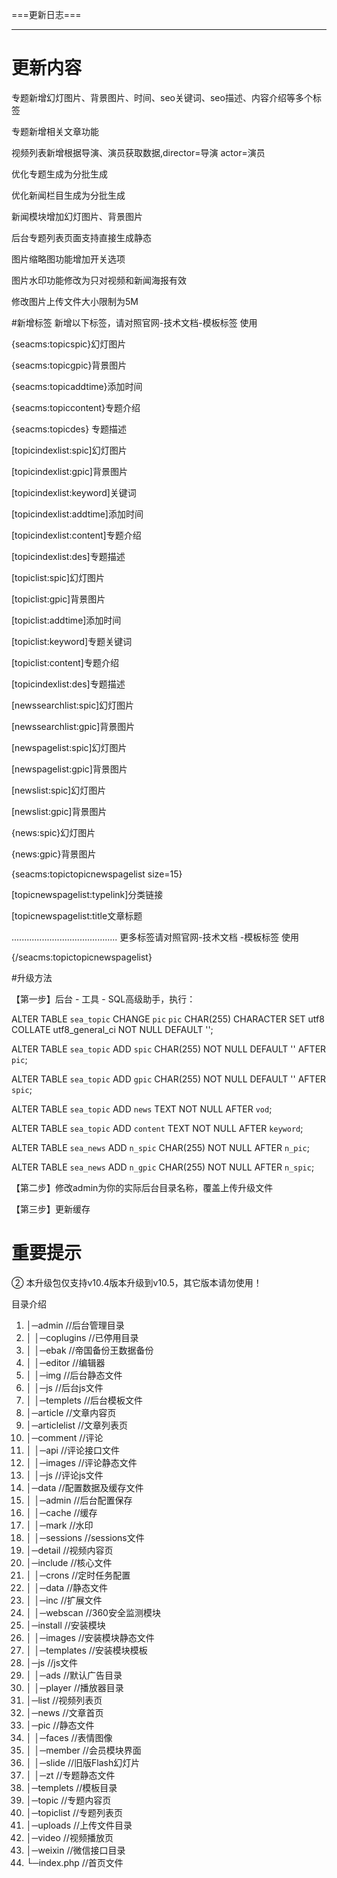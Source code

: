 ===更新日志===

------------------------------------- 

# 更新内容
专题新增幻灯图片、背景图片、时间、seo关键词、seo描述、内容介绍等多个标签

专题新增相关文章功能

视频列表新增根据导演、演员获取数据,director=导演 actor=演员

优化专题生成为分批生成

优化新闻栏目生成为分批生成

新闻模块增加幻灯图片、背景图片

后台专题列表页面支持直接生成静态

图片缩略图功能增加开关选项

图片水印功能修改为只对视频和新闻海报有效

修改图片上传文件大小限制为5M


#新增标签
新增以下标签，请对照官网-技术文档-模板标签 使用

{seacms:topicspic}幻灯图片

{seacms:topicgpic}背景图片

{seacms:topicaddtime}添加时间

{seacms:topiccontent}专题介绍

{seacms:topicdes} 专题描述

[topicindexlist:spic]幻灯图片

[topicindexlist:gpic]背景图片

[topicindexlist:keyword]关键词

[topicindexlist:addtime]添加时间

[topicindexlist:content]专题介绍

[topicindexlist:des]专题描述

[topiclist:spic]幻灯图片

[topiclist:gpic]背景图片

[topiclist:addtime]添加时间

[topiclist:keyword]专题关键词

[topiclist:content]专题介绍

[topicindexlist:des]专题描述

[newssearchlist:spic]幻灯图片

[newssearchlist:gpic]背景图片

[newspagelist:spic]幻灯图片

[newspagelist:gpic]背景图片

[newslist:spic]幻灯图片

[newslist:gpic]背景图片

{news:spic}幻灯图片

{news:gpic}背景图片

{seacms:topictopicnewspagelist size=15}

[topicnewspagelist:typelink]分类链接

[topicnewspagelist:title文章标题

.......................................... 更多标签请对照官网-技术文档 -模板标签 使用

{/seacms:topictopicnewspagelist}


#升级方法

【第一步】后台 - 工具 - SQL高级助手，执行：

ALTER TABLE `sea_topic` CHANGE `pic` `pic` CHAR(255) CHARACTER SET utf8 COLLATE utf8_general_ci NOT NULL DEFAULT '';

ALTER TABLE `sea_topic` ADD `spic` CHAR(255) NOT NULL DEFAULT '' AFTER `pic`;

ALTER TABLE `sea_topic` ADD `gpic` CHAR(255) NOT NULL DEFAULT '' AFTER `spic`;

ALTER TABLE `sea_topic` ADD `news` TEXT NOT NULL AFTER `vod`;

ALTER TABLE `sea_topic` ADD `content` TEXT NOT NULL AFTER `keyword`;

ALTER TABLE `sea_news` ADD `n_spic` CHAR(255) NOT NULL AFTER `n_pic`;

ALTER TABLE `sea_news` ADD `n_gpic` CHAR(255) NOT NULL AFTER `n_spic`;

【第二步】修改admin为你的实际后台目录名称，覆盖上传升级文件

【第三步】更新缓存

# 重要提示
② 本升级包仅支持v10.4版本升级到v10.5，其它版本请勿使用！


目录介绍
01. │─admin //后台管理目录
02. │ │─coplugins //已停用目录
03. │ │─ebak //帝国备份王数据备份
04. │ │─editor //编辑器
05. │ │─img //后台静态文件
06. │ │─js //后台js文件
07. │ │─templets //后台模板文件
08. │─article //文章内容页
09. │─articlelist //文章列表页
10. │─comment //评论
11. │ │─api //评论接口文件
12. │ │─images //评论静态文件
13. │ │─js //评论js文件
14. │─data //配置数据及缓存文件
15. │ │─admin //后台配置保存
16. │ │─cache //缓存
17. │ │─mark //水印
18. │ │─sessions //sessions文件
19. │─detail //视频内容页
20. │─include //核心文件
21. │ │─crons //定时任务配置
22. │ │─data //静态文件
23. │ │─inc //扩展文件
24. │ │─webscan //360安全监测模块
25. │─install //安装模块
26. │ │─images //安装模块静态文件
27. │ │─templates //安装模块模板
28. │─js //js文件
29. │ │─ads //默认广告目录
30. │ │─player //播放器目录
31. │─list //视频列表页
32. │─news //文章首页
33. │─pic //静态文件
34. │ │─faces //表情图像
35. │ │─member //会员模块界面
36. │ │─slide //旧版Flash幻灯片
37. │ │─zt //专题静态文件
38. │─templets //模板目录
39. │─topic //专题内容页
40. │─topiclist //专题列表页
41. │─uploads //上传文件目录
42. │─video //视频播放页
43. │─weixin //微信接口目录
44. └─index.php //首页文件